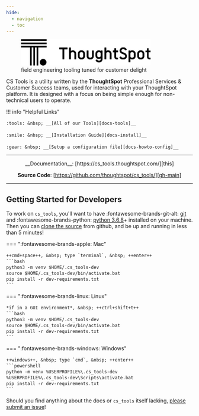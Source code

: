 ```yaml
---
hide:
  - navigation
  - toc
---
```


<style>
  .md-grid { max-width: 75%; }
  .md-typeset h1,
  .md-content__button { display: none; }
</style>

<figure>
  <img src="assets/logo_black.svg" width="350"/>
  <figcaption>field engineering tooling tuned for customer delight</figcaption>
</figure>

CS Tools is a utility written by the __ThoughtSpot__ Professional Services & Customer
Success teams, used for interacting with your ThoughtSpot platform. It is designed with
a focus on being simple enough for non-technical users to operate.

!!! info "Helpful Links"

    :tools: &nbsp; __[All of our Tools][docs-tools]__

    :smile: &nbsp; __[Installation Guide][docs-install]__

    :gear: &nbsp; __[Setup a configuration file][docs-howto-config]__

---

<center>
__Documentation__: [https://cs_tools.thoughtspot.com/][this]

__Source Code__: [https://github.com/thoughtspot/cs_tools/][gh-main]
</center>

---

## __Getting Started__ for Developers

To work on `cs_tools`, you'll want to have :fontawesome-brands-git-alt:
[git][install-git] and :fontawesome-brands-python: [python 3.6.8][install-python]+
installed on your machine. Then you can [clone the source][gh-clone] from github, and be
up and running in less than 5 minutes!

=== ":fontawesome-brands-apple: Mac"

    ++cmd+space++, &nbsp; type `terminal`, &nbsp; ++enter++
    ```bash
    python3 -m venv $HOME/.cs_tools-dev
    source $HOME/.cs_tools-dev/bin/activate.bat
    pip install -r dev-requirements.txt
    ```

=== ":fontawesome-brands-linux: Linux"

    *if in a GUI environment*, &nbsp; ++ctrl+shift+t++
    ```bash
    python3 -m venv $HOME/.cs_tools-dev
    source $HOME/.cs_tools-dev/bin/activate.bat
    pip install -r dev-requirements.txt
    ```

=== ":fontawesome-brands-windows: Windows"

    ++windows++, &nbsp; type `cmd`, &nbsp; ++enter++
    ```powershell
    python -m venv %USERPROFILE%\.cs_tools-dev
    %USERPROFILE%\.cs_tools-dev\Scripts\activate.bat
    pip install -r dev-requirements.txt
    ```

Should you find anything about the docs or `cs_tools` itself lacking, [please submit an
issue][gh-issue]!

[this]: https://cs_tools.thoughtspot.com/
[docs-tools]: cs-tools/overview.md
[docs-install]: how-to/install.md
[docs-howto-config]: how-to/configuration_file.md
[gh-main]: https://github.com/thoughtspot/cs_tools/
[gh-issue]: https://github.com/thoughtspot/cs_tools/issues/new
[gh-clone]: https://docs.github.com/en/github/creating-cloning-and-archiving-repositories/cloning-a-repository-from-github/cloning-a-repository
[install-git]: https://git-scm.com/downloads
[install-python]: https://www.python.org/downloads

